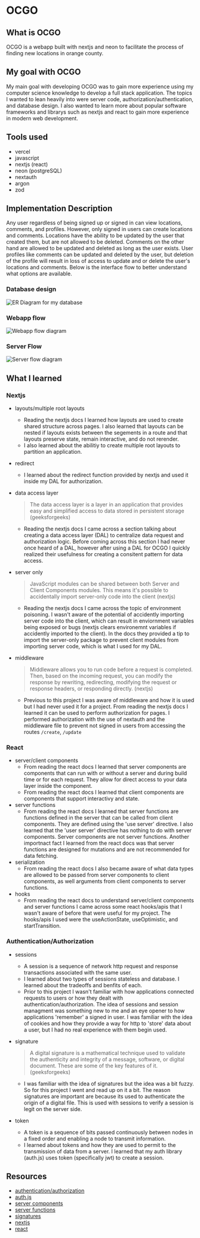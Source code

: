 # OCGO

## What is OCGO

OCGO is a webapp built with nextjs and neon to facilitate the process of finding new locations in orange county.

## My goal with OCGO

My main goal with developing OCGO was to gain more experience using my computer science knowledge to develop a full stack application. The topics I wanted to lean heavily into were server code, authorization/authentication, and database design. I also wanted to learn more about popular software frameworks and librarys such as nextjs and react to gain more experience in modern web development.

## Tools used

- vercel
- javascript
- nextjs (react)
- neon (postgreSQL)
- nextauth
- argon
- zod

## Implementation Description

Any user regardless of being signed up or signed in can view locations, comments, and profiles. However, only signed in users can create locations and comments. Locations have the ability to be updated by the user that created them, but are not allowed to be deleted. Comments on the other hand are allowed to be updated and deleted as long as the user exists. User profiles like comments can be updated and deleted by the user, but deletion of the profile will result in loss of access to update and or delete the user's locations and comments. Below is the interface flow to better understand what options are available.

### Database design

![ER Diagram for my database](/images/er-diagram.png)

### Webapp flow

![Webapp flow diagram](/images/webapp-flow.png)

### Server Flow

![Server flow diagram](/images/server-flow.png)

## What I learned

### Nextjs

- layouts/multiple root layouts
  - Reading the nextjs docs I learned how layouts are used to create shared structure across pages. I also learned that layouts can be nested if layouts exists between the segements in a route and that layouts preserve state, remain interactive, and do not rerender.
  - I also learned about the abilitiy to create multiple root layouts to partition an application.
- redirect
  - I learned about the redirect function provided by nextjs and used it inside my DAL for authorization.
- data access layer

  > The data access layer is a layer in an application that provides easy and simplified access to data stored in persistent storage (geeksforgeeks)

  - Reading the nextjs docs I came across a section talking about creating a data access layer (DAL) to centralize data request and authorization logic. Before coming across this section I had never once heard of a DAL, however after using a DAL for OCGO I quickly realized their
    usefulness for creating a consitent pattern for data access.

- server only

  > JavaScript modules can be shared between both Server and Client Components modules. This means it's possible to accidentally import server-only code into the client (nextjs)

  - Reading the nextjs docs I came across the topic of environment poisoning. I wasn't aware of the potential of accidently importing server code into the client, which can result in enviornment variables being exposed or bugs (nextjs clears environemnt variables if accidently imported to the client). In the docs they provided a tip to import the server-only package to prevent client modules from importing server code, which is what I used for my DAL.

- middleware

  > Middleware allows you to run code before a request is completed. Then, based on the incoming request, you can modify the response by rewriting, redirecting, modifying the request or response headers, or responding directly. (nextjs)

  - Previous to this project I was aware of middleware and how it is used but I had never used it for a project. From reading the nextjs docs I learned it can be used to perform authorization for pages. I performed authorization with the use of nextauth and the middleware file to prevent not signed in users from accessing the routes `/create`, `/update`

### React

- server/client components
  - From reading the react docs I learned that server components are components that can run with or without a server and during build time or for each request. They allow for direct access to your data layer inside the component.
  - From reading the react docs I learned that client components are components that support interactivy and state.
- server functions
  - From reading the react docs I learned that server functions are functions defined in the server that can be called from client components. They are defined using the 'use server' directive. I also learned that the 'user server' directive has nothing to do with server components. Server components are not server functions. Another importnact fact I learned from the react docs was that server functions are designed for mutations and are not recommended for data fetching.
- serialization
  - From reading the react docs I also became aware of what data types are allowed to be passed from server components to client components, as well arguments from client components to server functions.
- hooks
  - From reading the react docs to understand server/client components and server functions I came across some react hooks/apis that I wasn't aware of before that were useful for my project. The hooks/apis I used were the useActionState, useOptimistic, and startTransition.

### Authentication/Authorization

- sessions
  - A session is a sequence of network http request and response transactions associated with the same user.
  - I learned about two types of sessions stateless and database. I learned about the tradeoffs and benfits of each.
  - Prior to this project I wasn't familiar with how applications connected requests to users or how they dealt with authentication/authorization. The idea of sessions and session managment was something new to me and an eye opener to how applications 'remember' a signed in user. I was familiar with the idea of cookies and how they provide a way for http to 'store' data about a user, but I had no real experience with them begin used.
- signature

  > A digital signature is a mathematical technique used to validate the authenticity and integrity of a message, software, or digital document. These are some of the key features of it. (geeksforgeeks)

  - I was familiar with the idea of signatures but the idea was a bit fuzzy. So for this project I went and read up on it a bit. The reason signatures are important are because its used to authenticate the origin of a digital file. This is used with sessions to verify a session is legit on the server side.

- token
  - A token is a sequence of bits passed continuously between nodes in a fixed order and enabling a node to transmit information.
  - I learned about tokens and how they are used to permit to the transmission of data from a server. I learned that my auth library (auth.js) uses token (specifically jwt) to create a session.

## Resources

- [authentication/authorization](https://nextjs.org/docs/app/guides/authentication)
- [auth.js](https://authjs.dev/getting-started/installation?framework=next.js)
- [server components](https://react.dev/reference/rsc/server-components)
- [server functions](https://react.dev/reference/rsc/server-functions)
- [signatures](https://www.geeksforgeeks.org/computer-networks/digital-signatures-certificates/)
- [nextjs](https://nextjs.org/docs)
- [react](https://nextjs.org/docs)
